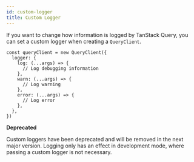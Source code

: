 ```yaml
---
id: custom-logger
title: Custom Logger
---
```


If you want to change how information is logged by TanStack Query, you can set a custom logger when creating a `QueryClient`.

```tsx
const queryClient = new QueryClient({
  logger: {
    log: (...args) => {
      // Log debugging information
    },
    warn: (...args) => {
      // Log warning
    },
    error: (...args) => {
      // Log error
    },
  },
})
```

**Deprecated**

Custom loggers have been deprecated and will be removed in the next major version.
Logging only has an effect in development mode, where passing a custom logger is not necessary.

